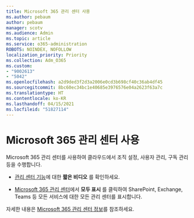```yaml
---
title: Microsoft 365 관리 센터 사용
ms.author: pebaum
author: pebaum
manager: scotv
ms.audience: Admin
ms.topic: article
ms.service: o365-administration
ROBOTS: NOINDEX, NOFOLLOW
localization_priority: Priority
ms.collection: Adm_O365
ms.custom:
- "9002613"
- "5042"
ms.openlocfilehash: a2d9ded3f2d3a2006e0cd3b698cf40c36ab4df45
ms.sourcegitcommit: 8bc60ec34bc1e40685e3976576e04a2623f63a7c
ms.translationtype: HT
ms.contentlocale: ko-KR
ms.lasthandoff: 04/15/2021
ms.locfileid: "51827114"
---
```

# <a name="using-the-microsoft-365-admin-center"></a>Microsoft 365 관리 센터 사용

Microsoft 365 관리 센터를 사용하여 클라우드에서 조직 설정, 사용자 관리, 구독 관리 등을 수행합니다.

- [관리 센터 기능](https://www.microsoft.com/videoplayer/embed/RWfvDL)에 대한 **짧은 비디오** 를 확인하세요.

- [Microsoft 365 관리 센터](https://admin.microsoft.com/AdminPortal/Home#/homepage)에서 **모두 표시** 를 클릭하여 SharePoint, Exchange, Teams 등 모든 서비스에 대한 모든 관리 센터를 표시합니다.

자세한 내용은 [Microsoft 365 관리 센터 정보](https://docs.microsoft.com/microsoft-365/admin/admin-overview/about-the-admin-center)를 참조하세요.
